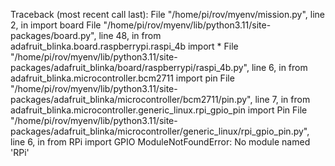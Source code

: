 Traceback (most recent call last):
  File "/home/pi/rov/myenv/mission.py", line 2, in <module>
    import board
  File "/home/pi/rov/myenv/lib/python3.11/site-packages/board.py", line 48, in <module>
    from adafruit_blinka.board.raspberrypi.raspi_4b import *
  File "/home/pi/rov/myenv/lib/python3.11/site-packages/adafruit_blinka/board/raspberrypi/raspi_4b.py", line 6, in <module>
    from adafruit_blinka.microcontroller.bcm2711 import pin
  File "/home/pi/rov/myenv/lib/python3.11/site-packages/adafruit_blinka/microcontroller/bcm2711/pin.py", line 7, in <module>
    from adafruit_blinka.microcontroller.generic_linux.rpi_gpio_pin import Pin
  File "/home/pi/rov/myenv/lib/python3.11/site-packages/adafruit_blinka/microcontroller/generic_linux/rpi_gpio_pin.py", line 6, in <module>
    from RPi import GPIO
ModuleNotFoundError: No module named 'RPi'



